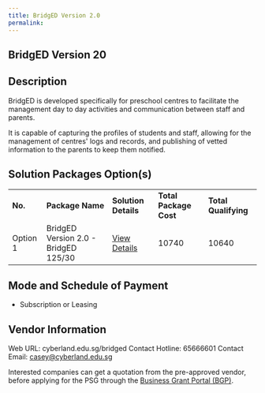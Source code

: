 ```yaml
---
title: BridgED Version 2.0
permalink: 
---
```


## BridgED Version 20

## Description

BridgED is developed specifically for preschool centres to facilitate the management day to day activities and communication between staff and parents.  

It is capable of capturing the profiles of students and staff, allowing for the management of centres' logs and records, and publishing of vetted information to the parents to keep them notified.

## Solution Packages Option(s)

<table>
<tr>
<td><b>No.</b></td>
<td><b>Package Name</b></td>
<td><b>Solution Details</b></td>
<td><b>Total Package Cost</b></td>
<td><b>Total Qualifying</b></td>
</tr>
<tr>
<td>Option 1</td>
<td>BridgED Version 2.0 - BridgED 125/30</td>
<td><a href='https://www.gobusiness.gov.sg/images/psg/Desensitised_Cyberland_20200637_Annex_3_Part_4.pdf'>View Details</a></td>
<td>10740</td>
<td>10640</td>
</tr>
</table>

## Mode and Schedule of Payment

 - Subscription or Leasing

## Vendor Information

 Web URL: cyberland.edu.sg/bridged 
Contact Hotline: 65666601 
Contact Email: casey@cyberland.edu.sg 


Interested companies can get a quotation from the pre-approved vendor, before applying for the PSG through the <a href='https://www.businessgrants.gov.sg/'>Business Grant Portal (BGP)</a>.
